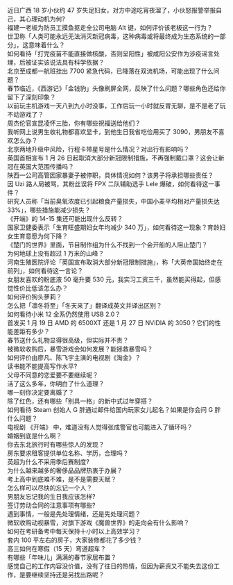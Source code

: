近日广西 18 岁小伙约 47 岁失足妇女，对方中途吃宵夜溜了，小伙怒报警举报自己，其心理动机为何?  
福建一老板为防员工摸鱼抠走全公司电脑 Alt 键，如何评价该老板这一行为？  
世卫称「人类可能永远无法消灭新冠病毒，这种病毒或将最终成为生态系统的一部分」，这意味着什么？  
如何看待「打完疫苗不能直接做核酸，否则呈阳性」被咸阳公安作为涉疫谣言处理，后被证实该说法具有科学依据？  
北京至成都一航班挂出 7700 紧急代码，已降落在双流机场，可能出现了什么问题？  
春节临近，《西游记》「金钱豹」头像刷屏全网，反映了什么问题？哪些角色还给你留下了深刻印象？  
以前玩主机游戏一天八到九小时没事，工作后玩一小时就反胃无聊，是不是老了玩不动游戏了？  
周杰伦官宣昆凌怀三胎，你有哪些祝福送给他们？  
我听网上说男生收礼物都喜欢显卡，到他生日我省吃俭用买了 3090，男朋友不喜欢怎么办？  
北京两地升级中风险，行程卡带星号是什么情况？对出行有影响吗？  
英国首相宣布 1 月 26 日起取消大部分新冠限制措施，不再强制戴口罩？这会让新冠在英国大范围传播吗？  
陕西一公司高管因家暴妻子被停职，具体情况如何？该男子将承担哪些责任？  
因 Uzi 路人局被骂，其粉丝误将 FPX 二队辅助选手 Lele 爆破，如何看待这一事件？  
研究人员称「当前臭氧浓度已引起粮食产量损失，中国小麦平均相对产量损失达 33%」，哪些措施能减少损失？  
《开端》的 14-15 集还可能出现什么反转？  
国家卫健委表示「生育旺盛期妇女年均减少 340 万」，如何看待这一现象？育龄妇女生育意愿为何下降？  
《楚门的世界》里面，节目制作组为什么不找到一个会开船的人阻止楚门？  
为何地球上没有超过 1 万米的山峰？  
河南生殖医院评论「英国宣布取消大部分新冠限制措施」，称「大英帝国始终走在前列」，如何看待这一言论？  
女朋友喜欢的粉底液 50 毫升要 530 元，我实习工资三千，虽然能买得起，但感觉性价比低该怎么办？  
如何评价狗头萝莉？  
怎么把「凛冬将至」「冬天来了」翻译成英文并译出区别？  
如何看待小米 12 全系仍然使用 USB 2.0？  
首发买 1 月 19 日 AMD 的 6500XT 还是 1 月 27 日 NVIDIA 的 3050？它们的性能差距有多少？  
春节送什么礼物显得很高级，但实际并不贵？  
被微软收购后，暴雪游戏会如何发展？能拯救暴雪吗？  
如何评价由廖凡、陈飞宇主演的电视剧《淘金》？  
读书能不能提高写作水平?  
父母不同意的恋爱要不要继续呢？  
活了这么多年，你明白了什么道理？  
哪一刻你决定要离婚了？  
除了红色，还有哪些「别具一格」的新中式过年穿搭？  
如何看待 Steam 创始人 G 胖通过邮件给国内玩家女儿起名？如果是你会问 G 胖什么问题？  
电视剧 《开端》 中，难道没有人觉得张成警官也可能进入了循环吗？  
婚姻到底是什么啊？  
你去东北旅行时有哪些惊人的发现？  
房东要求租客提供单位名称、学历，合理吗？  
英超为什么不采用季后赛制度?  
为什么越来越多的奢侈品品牌热衷于办展？  
考上高中到底难不难，是不是需要天赋？  
怎么样可以尽快的忘记一个人？  
男朋友忘记我的生日我应该怎样?  
签订劳动合同的注意事项有哪些?  
遇到事情，一般是先处理情绪，还是先处理问题？  
微软收购动视暴雪，对旗下游戏《魔兽世界》的走向会有什么影响？  
如何在考研备考中每天保持十小时以上高效学习？  
套内 100 平左右的房子，大家装修都花了多少钱？  
高三如何在寒假（15 天）弯道超车？  
有哪些「年味儿」满满的春节家居布置？  
感觉自己的工作内容没价值，没有了往日的热情，但因为薪资又不能失去这份工作，是要继续坚持还是另找出路呢？  
